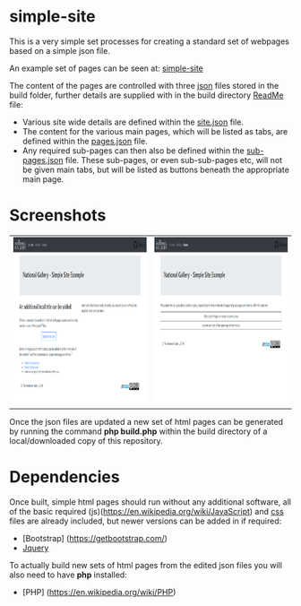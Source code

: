 # simple-site

This is a very simple set processes for creating a standard set of webpages based on a simple json file.

An example set of pages can be seen at: [simple-site](https://jpadfield.github.io/simple-site/)

The content of the pages are controlled with three [json](https://en.wikipedia.org/wiki/JSON) files stored in the build folder, further details are supplied with in the build directory [ReadMe](./build/README.md) file:

* Various site wide details are defined within the [site.json](./build/site.json) file.
* The content for the various main pages, which will be listed as tabs, are defined within the [pages.json](./build/pages.json) file.
* Any required sub-pages can then also be defined within the [sub-pages.json](./build/sub-pages.json) file. These sub-pages, or even sub-sub-pages etc, will not be given main tabs, but will be listed as buttons beneath the appropriate main page.

# Screenshots 
<table><tr><td><img src="./docs/graphics/example screenshot 01.png" height="300" alt="Example Screenshot"></td><td><img src="./docs/graphics/example screenshot 02.png" height="300" alt="Example Screenshot"></td></tr></table>

Once the json files are updated a new set of html pages can be generated by running the command **php build.php** within the build directory of a local/downloaded copy of this repository.

# Dependencies

Once built, simple html pages should run without any additional software, all of the basic required (js)(https://en.wikipedia.org/wiki/JavaScript) and [css](https://en.wikipedia.org/wiki/Cascading_Style_Sheets) files are already included, but newer versions can be added in if required:
* [Bootstrap] (https://getbootstrap.com/)
* [Jquery](https://jquery.com/)

To actually build new sets of html pages from the edited json files you will also need to have **php** installed:
* [PHP] (https://en.wikipedia.org/wiki/PHP)
